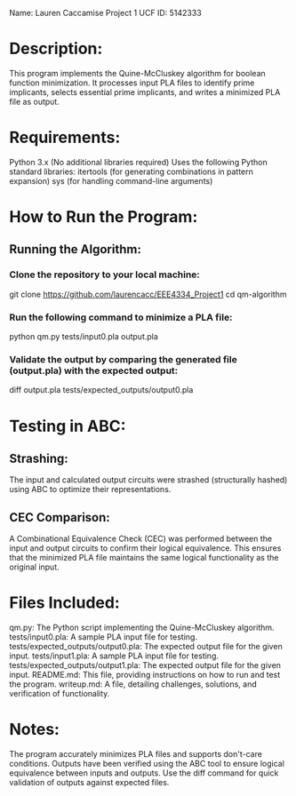 Name: Lauren Caccamise
Project 1
UCF ID: 5142333

# Description:
This program implements the Quine-McCluskey algorithm for boolean function minimization. It processes input PLA files to identify prime implicants, selects essential prime implicants, and writes a minimized PLA file as output.

# Requirements:
Python 3.x (No additional libraries required)
Uses the following Python standard libraries:
itertools (for generating combinations in pattern expansion)
sys (for handling command-line arguments)

# How to Run the Program:
## Running the Algorithm:
### Clone the repository to your local machine:
git clone https://github.com/laurencacc/EEE4334_Project1
cd qm-algorithm
### Run the following command to minimize a PLA file:
python qm.py tests/input0.pla output.pla
### Validate the output by comparing the generated file (output.pla) with the expected output:
diff output.pla tests/expected_outputs/output0.pla

# Testing in ABC:
## Strashing:
The input and calculated output circuits were strashed (structurally hashed) using ABC to optimize their representations.
## CEC Comparison:
A Combinational Equivalence Check (CEC) was performed between the input and output circuits to confirm their logical equivalence.
This ensures that the minimized PLA file maintains the same logical functionality as the original input.

# Files Included:
qm.py: The Python script implementing the Quine-McCluskey algorithm.
tests/input0.pla: A sample PLA input file for testing.
tests/expected_outputs/output0.pla: The expected output file for the given input.
tests/input1.pla: A sample PLA input file for testing.
tests/expected_outputs/output1.pla: The expected output file for the given input.
README.md: This file, providing instructions on how to run and test the program.
writeup.md: A file, detailing challenges, solutions, and verification of functionality.

# Notes:
The program accurately minimizes PLA files and supports don't-care conditions.
Outputs have been verified using the ABC tool to ensure logical equivalence between inputs and outputs.
Use the diff command for quick validation of outputs against expected files.
